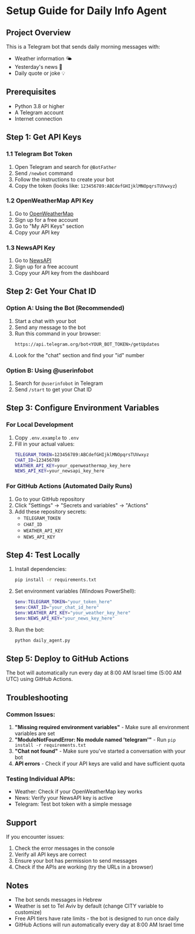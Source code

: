 # Setup Guide for Daily Info Agent

## Project Overview
This is a Telegram bot that sends daily morning messages with:
- Weather information 🌤
- Yesterday's news 📰
- Daily quote or joke 💡

## Prerequisites
- Python 3.8 or higher
- A Telegram account
- Internet connection

## Step 1: Get API Keys

### 1.1 Telegram Bot Token
1. Open Telegram and search for `@BotFather`
2. Send `/newbot` command
3. Follow the instructions to create your bot
4. Copy the token (looks like: `123456789:ABCdefGHIjklMNOpqrsTUVwxyz`)

### 1.2 OpenWeatherMap API Key
1. Go to [OpenWeatherMap](https://openweathermap.org/api)
2. Sign up for a free account
3. Go to "My API Keys" section
4. Copy your API key

### 1.3 NewsAPI Key
1. Go to [NewsAPI](https://newsapi.org/)
2. Sign up for a free account
3. Copy your API key from the dashboard

## Step 2: Get Your Chat ID

### Option A: Using the Bot (Recommended)
1. Start a chat with your bot
2. Send any message to the bot
3. Run this command in your browser:
   ```
   https://api.telegram.org/bot<YOUR_BOT_TOKEN>/getUpdates
   ```
4. Look for the "chat" section and find your "id" number

### Option B: Using @userinfobot
1. Search for `@userinfobot` in Telegram
2. Send `/start` to get your Chat ID

## Step 3: Configure Environment Variables

### For Local Development
1. Copy `.env.example` to `.env`
2. Fill in your actual values:
   ```bash
   TELEGRAM_TOKEN=123456789:ABCdefGHIjklMNOpqrsTUVwxyz
   CHAT_ID=123456789
   WEATHER_API_KEY=your_openweathermap_key_here
   NEWS_API_KEY=your_newsapi_key_here
   ```

### For GitHub Actions (Automated Daily Runs)
1. Go to your GitHub repository
2. Click "Settings" → "Secrets and variables" → "Actions"
3. Add these repository secrets:
   - `TELEGRAM_TOKEN`
   - `CHAT_ID`
   - `WEATHER_API_KEY`
   - `NEWS_API_KEY`

## Step 4: Test Locally

1. Install dependencies:
   ```bash
   pip install -r requirements.txt
   ```

2. Set environment variables (Windows PowerShell):
   ```powershell
   $env:TELEGRAM_TOKEN="your_token_here"
   $env:CHAT_ID="your_chat_id_here"
   $env:WEATHER_API_KEY="your_weather_key_here"
   $env:NEWS_API_KEY="your_news_key_here"
   ```

3. Run the bot:
   ```bash
   python daily_agent.py
   ```

## Step 5: Deploy to GitHub Actions

The bot will automatically run every day at 8:00 AM Israel time (5:00 AM UTC) using GitHub Actions.

## Troubleshooting

### Common Issues:
1. **"Missing required environment variables"** - Make sure all environment variables are set
2. **"ModuleNotFoundError: No module named 'telegram'"** - Run `pip install -r requirements.txt`
3. **"Chat not found"** - Make sure you've started a conversation with your bot
4. **API errors** - Check if your API keys are valid and have sufficient quota

### Testing Individual APIs:
- Weather: Check if your OpenWeatherMap key works
- News: Verify your NewsAPI key is active
- Telegram: Test bot token with a simple message

## Support
If you encounter issues:
1. Check the error messages in the console
2. Verify all API keys are correct
3. Ensure your bot has permission to send messages
4. Check if the APIs are working (try the URLs in a browser)

## Notes
- The bot sends messages in Hebrew
- Weather is set to Tel Aviv by default (change CITY variable to customize)
- Free API tiers have rate limits - the bot is designed to run once daily
- GitHub Actions will run automatically every day at 8:00 AM Israel time 